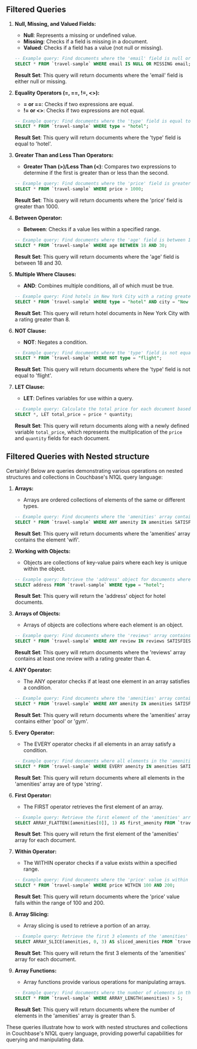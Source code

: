 ## Filtered Queries

1. **Null, Missing, and Valued Fields:**
   - **Null**: Represents a missing or undefined value.
   - **Missing**: Checks if a field is missing in a document.
   - **Valued**: Checks if a field has a value (not null or missing).

   ```sql
   -- Example query: Find documents where the 'email' field is null or missing
   SELECT * FROM `travel-sample` WHERE email IS NULL OR MISSING email;
   ```

   **Result Set**: This query will return documents where the 'email' field is either null or missing.

2. **Equality Operators (=, ==, !=, <>):**
   - **= or ==**: Checks if two expressions are equal.
   - **!= or <>**: Checks if two expressions are not equal.

   ```sql
   -- Example query: Find documents where the 'type' field is equal to 'hotel'
   SELECT * FROM `travel-sample` WHERE type = "hotel";
   ```

   **Result Set**: This query will return documents where the 'type' field is equal to 'hotel'.

3. **Greater Than and Less Than Operators:**
   - **Greater Than (>)/Less Than (<)**: Compares two expressions to determine if the first is greater than or less than the second.

   ```sql
   -- Example query: Find documents where the 'price' field is greater than 1000
   SELECT * FROM `travel-sample` WHERE price > 1000;
   ```

   **Result Set**: This query will return documents where the 'price' field is greater than 1000.

4. **Between Operator:**
   - **Between**: Checks if a value lies within a specified range.

   ```sql
   -- Example query: Find documents where the 'age' field is between 18 and 30
   SELECT * FROM `travel-sample` WHERE age BETWEEN 18 AND 30;
   ```

   **Result Set**: This query will return documents where the 'age' field is between 18 and 30.

5. **Multiple Where Clauses:**
   - **AND**: Combines multiple conditions, all of which must be true.

   ```sql
   -- Example query: Find hotels in New York City with a rating greater than 8
   SELECT * FROM `travel-sample` WHERE type = "hotel" AND city = "New York City" AND rating > 8;
   ```

   **Result Set**: This query will return hotel documents in New York City with a rating greater than 8.


6. **NOT Clause:**
   - **NOT**: Negates a condition.

   ```sql
   -- Example query: Find documents where the 'type' field is not equal to 'flight'
   SELECT * FROM `travel-sample` WHERE NOT type = "flight";
   ```

   **Result Set**: This query will return documents where the 'type' field is not equal to 'flight'.

7. **LET Clause:**
   - **LET**: Defines variables for use within a query.

   ```sql
   -- Example query: Calculate the total price for each document based on price and quantity
   SELECT *, LET total_price = price * quantity;
   ```

   **Result Set**: This query will return documents along with a newly defined variable `total_price`, which represents the multiplication of the `price` and `quantity` fields for each document.

## Filtered Queries with Nested structure

Certainly! Below are queries demonstrating various operations on nested structures and collections in Couchbase's N1QL query language:

1. **Arrays:**
   - Arrays are ordered collections of elements of the same or different types.
   
   ```sql
   -- Example query: Find documents where the 'amenities' array contains 'wifi'
   SELECT * FROM `travel-sample` WHERE ANY amenity IN amenities SATISFIES amenity = "wifi" END;
   ```

   **Result Set**: This query will return documents where the 'amenities' array contains the element 'wifi'.

2. **Working with Objects:**
   - Objects are collections of key-value pairs where each key is unique within the object.

   ```sql
   -- Example query: Retrieve the 'address' object for documents where the 'type' field is 'hotel'
   SELECT address FROM `travel-sample` WHERE type = "hotel";
   ```

   **Result Set**: This query will return the 'address' object for hotel documents.

3. **Arrays of Objects:**
   - Arrays of objects are collections where each element is an object.

   ```sql
   -- Example query: Find documents where the 'reviews' array contains at least one review with a rating greater than 4
   SELECT * FROM `travel-sample` WHERE ANY review IN reviews SATISFIES review.rating > 4 END;
   ```

   **Result Set**: This query will return documents where the 'reviews' array contains at least one review with a rating greater than 4.

4. **ANY Operator:**
   - The ANY operator checks if at least one element in an array satisfies a condition.

   ```sql
   -- Example query: Find documents where the 'amenities' array contains 'pool' or 'gym'
   SELECT * FROM `travel-sample` WHERE ANY amenity IN amenities SATISFIES amenity IN ["pool", "gym"] END;
   ```

   **Result Set**: This query will return documents where the 'amenities' array contains either 'pool' or 'gym'.

5. **Every Operator:**
   - The EVERY operator checks if all elements in an array satisfy a condition.

   ```sql
   -- Example query: Find documents where all elements in the 'amenities' array are of type 'string'
   SELECT * FROM `travel-sample` WHERE EVERY amenity IN amenities SATISFIES TYPE(amenity) = "string" END;
   ```

   **Result Set**: This query will return documents where all elements in the 'amenities' array are of type 'string'.

6. **First Operator:**
   - The FIRST operator retrieves the first element of an array.

   ```sql
   -- Example query: Retrieve the first element of the 'amenities' array for all documents
   SELECT ARRAY_FLATTEN([amenities[0]], 1) AS first_amenity FROM `travel-sample`;
   ```

   **Result Set**: This query will return the first element of the 'amenities' array for each document.

7. **Within Operator:**
   - The WITHIN operator checks if a value exists within a specified range.

   ```sql
   -- Example query: Find documents where the 'price' value is within the range of 100 and 200
   SELECT * FROM `travel-sample` WHERE price WITHIN 100 AND 200;
   ```

   **Result Set**: This query will return documents where the 'price' value falls within the range of 100 and 200.

8. **Array Slicing:**
   - Array slicing is used to retrieve a portion of an array.

   ```sql
   -- Example query: Retrieve the first 3 elements of the 'amenities' array for all documents
   SELECT ARRAY_SLICE(amenities, 0, 3) AS sliced_amenities FROM `travel-sample`;
   ```

   **Result Set**: This query will return the first 3 elements of the 'amenities' array for each document.

9. **Array Functions:**
   - Array functions provide various operations for manipulating arrays.

   ```sql
   -- Example query: Find documents where the number of elements in the 'amenities' array is greater than 5
   SELECT * FROM `travel-sample` WHERE ARRAY_LENGTH(amenities) > 5;
   ```

   **Result Set**: This query will return documents where the number of elements in the 'amenities' array is greater than 5.

These queries illustrate how to work with nested structures and collections in Couchbase's N1QL query language, providing powerful capabilities for querying and manipulating data.

